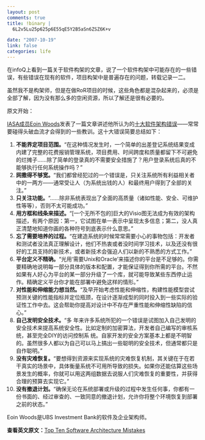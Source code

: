 ```yaml
--- 
layout: post
comments: true
title: !binary |
  6L2v5Lu25p625p6E55qE5Y2B5aSn6ZSZ6K+v

date: "2007-10-19"
link: false
categories: life
---
```

<p>在infoQ上看到一篇关于软件构架的文章，说了一个软件构架中可能存在的一些错误，有些错误在现有的软件，项目构架中是普遍存在的问题，转载记录一二。</p>
<p>虽然我不是构架师，但是在做RoR项目的时候，这些角色都是混杂起来的，必须是全部了解，因为没有那么多的空闲资源，所以了解还是很有必要的。</p>
<p>原文开始：</p>
<p><a href="http://www.iasahome.org/web/home/membership/fellows">IASA成员</a><a href="http://www.eoinwoods.info/">Eoin Woods</a>发表了一篇文章讲述他所认为的<a href="http://www.itarchitect.co.uk/articles/display.asp?id=377">十大软件架构错误</a>&mdash;&mdash;常常要碰得头破血流才会得到的一些教训。这十大错误简要总结如下：</p>
<ol>
    <li><strong>不能界定项目范围。</strong>&ldquo;在这种情况发生时，一个简单的出差登记系统结果变成内建了完整的花费报销管理系统，项目费用、时间跨度和质量都留下不可避免的烂摊子&hellip;&hellip;除了简单的登录真的不需要安全措施了？用户登录系统后真的不能够执行任何系统操作吗？&rdquo;</li>
    <li><strong>网撒得不够宽。</strong>&ldquo;我们都曾经犯过的一个错误是，只关注系统所有利益相关者中的一两方&mdash;&mdash;通常受让人（为系统出钱的人）和最终用户得到了全部的关注。&rdquo;</li>
    <li><strong>只关注功能。</strong>&ldquo;&hellip;&hellip;除非系统表现出了全面的高质量（诸如性能、安全、可维护性等等），否则不太可能成功。&rdquo;</li>
    <li><strong>用方框和线条来描述。</strong>&ldquo;[一个无所不包的]巨大的Visio图无法成为有效的架构描述，有两个原因：第一，它试图在单一表示中呈现太多信息；第二，没人真正清楚地知道你画的各种符号到底表示什么意思。&rdquo;</li>
    <li><strong>忘了需要培养的过程。</strong>&ldquo;在建造系统的时候常常需要小心的事物包括：开发者和测试者没法真正理解设计，他们不热衷或者没时间学习技术，以及还没有很好的工具支持的新技术，或者新技术会强迫人们以新的不熟悉的方式工作。&rdquo;</li>
    <li><strong>平台定义不精确。</strong>&ldquo;光用&lsquo;需要Unix和Oracle&rsquo;来描述你的平台是不足够的。你需要精确地说明每一部分具体的版本和配置，才能保证得到你所需的平台。不然如果有人好心为平台的某一部分升级了一个库，就可能导致某些东西停止运作。精确定义平台你才能在部署中避免这样的情形。&rdquo;</li>
    <li><strong>对性能和伸缩能力想当然。</strong>&ldquo;及早开始考虑性能和伸缩性，构建性能模型尝试预测关键的性能指标并定位瓶颈，在设计逐渐成型的同时投入到一些实际的验证性工作中去。这会帮助你提高对设计中不存在严重性能和伸缩性缺陷的信心。&rdquo;</li>
    <li><strong>自己发明安全技术。</strong>&ldquo;多 年来许多系统所犯的一个错误是试图加入自己发明的安全技术来提高系统安全性。比如定制的加密算法，开发者自己编写的审核系统，甚至完全DIY的访问控制系 统。自家开发的安全方案基本上都是不明智的。虽然很多人都以为自己可以马上搞出一些聪明的安全技术，但通常都只是自作聪明。&rdquo;</li>
    <li><strong>没有灾难恢复。</strong>&ldquo;要想得到资源来实现系统的灾难恢复机制，其关键在于在若干真实的场景中，具体衡量系统不可用所导致的损失。如果你还能估算这些场景发生的概率，你就可以用这两组数据去说服人们灾难恢复的重要性，并获得合理的预算去实现它。&rdquo;</li>
    <li><strong>没有撤退计划。</strong>&ldquo;确保无论在系统部署或升级的过程中发生任何事，你都有一份书面的、经过审查的、一致同意的撤退计划，允许你将整个环境恢复到部署之前的状态。&rdquo;</li>
</ol>
<p>Eoin Woods是UBS Investment Bank的软件及企业架构师。</p>
<p><strong>查看英文原文：</strong><a href="http://www.infoq.com/news/2007/10/top-ten-architecture-mistakes">Top Ten Software Architecture Mistakes</a></p>
